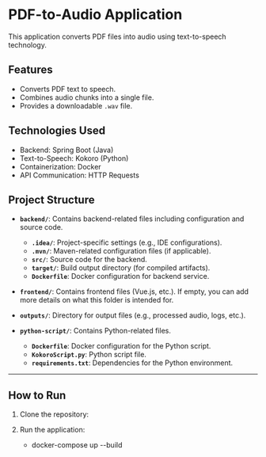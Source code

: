 # PDF-to-Audio Application

This application converts PDF files into audio using text-to-speech technology.

## Features
- Converts PDF text to speech.
- Combines audio chunks into a single file.
- Provides a downloadable `.wav` file.

## Technologies Used
- Backend: Spring Boot (Java)
- Text-to-Speech: Kokoro (Python)
- Containerization: Docker
- API Communication: HTTP Requests


## Project Structure

- **`backend/`**: Contains backend-related files including configuration and source code.
  - **`.idea/`**: Project-specific settings (e.g., IDE configurations).
  - **`.mvn/`**: Maven-related configuration files (if applicable).
  - **`src/`**: Source code for the backend.
  - **`target/`**: Build output directory (for compiled artifacts).
  - **`Dockerfile`**: Docker configuration for backend service.

- **`frontend/`**: Contains frontend files (Vue.js, etc.). If empty, you can add more details on what this folder is intended for.
  
- **`outputs/`**: Directory for output files (e.g., processed audio, logs, etc.).

- **`python-script/`**: Contains Python-related files.
  - **`Dockerfile`**: Docker configuration for the Python script.
  - **`KokoroScript.py`**: Python script file.
  - **`requirements.txt`**: Dependencies for the Python environment.

---
          
## How to Run
1. Clone the repository:

2. Run the application:  
    - docker-compose up --build
